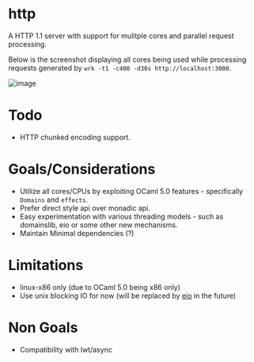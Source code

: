 # http
A HTTP 1.1 server with support for mulitple cores and parallel request processing.

Below is the screenshot displaying all cores being used while processing requests generated by `wrk -t1 -c400 -d30s http://localhost:3000`.

![image](https://user-images.githubusercontent.com/315907/143028630-65dc149a-2afc-49fd-9b73-b82885d1d995.png)

# Todo
- HTTP chunked encoding support.

# Goals/Considerations
- Utilize all cores/CPUs by exploiting OCaml 5.0 features - specifically `Domains` and `effects`.
- Prefer direct style api over monadic api.
- Easy experimentation with various threading models - such as domainslib, eio or some other new mechanisms.
- Maintain Minimal dependencies (?)

# Limitations
- linux-x86 only (due to OCaml 5.0 being x86 only)
- Use unix blocking IO for now (will be replaced by [eio](https://github.com/ocaml-multicore/eio) in the future)

# Non Goals
- Compatibility with lwt/async
